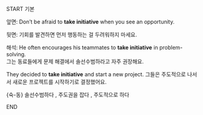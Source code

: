 START
기본

앞면:
Don’t be afraid to **take initiative** when you see an opportunity.  

뒷면:
기회를 발견하면 먼저 행동하는 걸 두려워하지 마세요.

해석:
He often encourages his teammates to **take initiative** in problem-solving.  
그는 동료들에게 문제 해결에서 솔선수범하라고 자주 권장해요.

They decided to **take initiative** and start a new project.
그들은 주도적으로 나서서 새로운 프로젝트를 시작하기로 결정했어요.

{숙-동} 솔선수범하다 , 주도권을 잡다 , 주도적으로 하다
<!--ID: 1743587728979-->
END